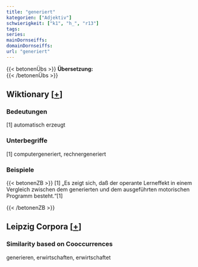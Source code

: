 ```yaml
---
title: "generiert"
kategorien: ["Adjektiv"]
schwierigkeit: ["k1", "h_", "r13"]
tags:
series:
mainDornseiffs:
domainDornseiffs:
url: "generiert"
---
```


{{< betonenÜbs >}}
**Übersetzung:**  
{{< /betonenÜbs >}}

## Wiktionary [[+](https://de.wiktionary.org/wiki/generiert)]

### Bedeutungen
[1] automatisch erzeugt  

### Unterbegriffe
[1] computergeneriert, rechnergeneriert  

### Beispiele
{{< betonenZB >}}
[1] „Es zeigt sich, daß der operante Lerneffekt in einem Vergleich zwischen dem generierten und dem ausgeführten motorischen Programm besteht.“[1]  

{{< /betonenZB >}}

## Leipzig Corpora [[+](https://corpora.uni-leipzig.de/en/res?word=generiert&corpusId=deu_newscrawl-public_2018)]


### Similarity based on Cooccurrences
generieren, erwirtschaften, erwirtschaftet

